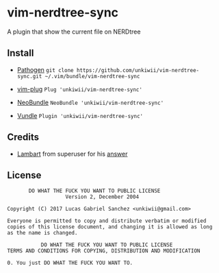 # vim-nerdtree-sync

A plugin that show the current file on NERDtree

## Install

*  [Pathogen](https://github.com/tpope/vim-pathogen)
```git clone https://github.com/unkiwii/vim-nerdtree-sync.git ~/.vim/bundle/vim-nerdtree-sync```

*  [vim-plug](https://github.com/junegunn/vim-plug)
```Plug 'unkiwii/vim-nerdtree-sync'```

*  [NeoBundle](https://github.com/Shougo/neobundle.vim)
```NeoBundle 'unkiwii/vim-nerdtree-sync'```

*  [Vundle](https://github.com/gmarik/vundle)
```Plugin 'unkiwii/vim-nerdtree-sync'```

## Credits

* [Lambart](https://superuser.com/users/158390/lambart) from superuser for his [answer](https://superuser.com/questions/195022/vim-how-to-synchronize-nerdtree-with-current-opened-tab-file-path/474298#474298)

## License
```
       DO WHAT THE FUCK YOU WANT TO PUBLIC LICENSE
                   Version 2, December 2004

Copyright (C) 2017 Lucas Gabriel Sanchez <unkiwii@gmail.com>

Everyone is permitted to copy and distribute verbatim or modified
copies of this license document, and changing it is allowed as long
as the name is changed.

           DO WHAT THE FUCK YOU WANT TO PUBLIC LICENSE
TERMS AND CONDITIONS FOR COPYING, DISTRIBUTION AND MODIFICATION

0. You just DO WHAT THE FUCK YOU WANT TO.
```
